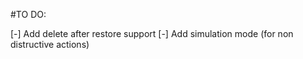 #TO DO:

[-] Add delete after restore support
[-] Add simulation mode (for non distructive actions)
